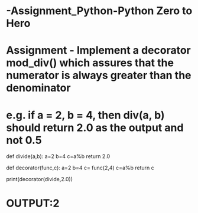 # -Assignment_Python-Python Zero to Hero
# Assignment - Implement a decorator mod_div() which assures that the numerator is always greater than the denominator
# e.g. if a = 2, b = 4, then div(a, b) should return 2.0 as the output and not 0.5
def divide(a,b):
    a=2
    b=4
    c=a%b
    return 2.0

def decorator(func,c):
    a=2
    b=4
    c= func(2,4)
    c=a%b
    return c

print(decorator(divide,2.0))

# OUTPUT:2
